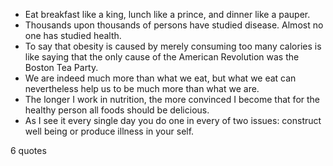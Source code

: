  - Eat breakfast like a king, lunch like a prince, and dinner like a pauper.
 - Thousands upon thousands of persons have studied disease. Almost no one has studied health.
 - To say that obesity is caused by merely consuming too many calories is like saying that the only cause of the American Revolution was the Boston Tea Party.
 - We are indeed much more than what we eat, but what we eat can nevertheless help us to be much more than what we are.
 - The longer I work in nutrition, the more convinced I become that for the healthy person all foods should be delicious.
 - As I see it every single day you do one in every of two issues: construct well being or produce illness in your self.

6 quotes